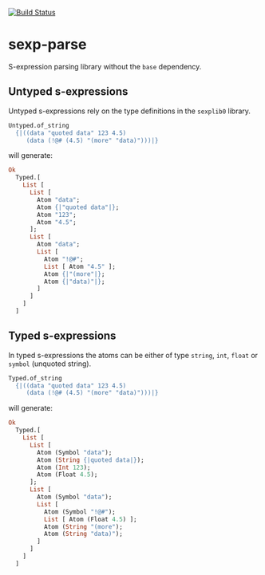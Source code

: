 [![Build Status](https://img.shields.io/endpoint?url=https%3A%2F%2Fci.ocamllabs.io%2Fbadge%2Fgpetiot%2Fsexp-parse%2Fmain&logo=ocaml)](https://ci.ocamllabs.io/github/gpetiot/sexp-parse)

# sexp-parse

S-expression parsing library without the `base` dependency.


## Untyped s-expressions

Untyped s-expressions rely on the type definitions in the `sexplib0` library.

```ocaml
Untyped.of_string
  {|((data "quoted data" 123 4.5)
     (data (!@# (4.5) "(more" "data)")))|}
```

will generate:
```ocaml
Ok
  Typed.[
    List [
      List [
        Atom "data";
        Atom {|"quoted data"|};
        Atom "123";
        Atom "4.5";
      ];
      List [
        Atom "data";
        List [
          Atom "!@#";
          List [ Atom "4.5" ];
          Atom {|"(more"|};
          Atom {|"data)"|};
        ]
      ]
    ]
  ]
```


## Typed s-expressions

In typed s-expressions the atoms can be either of type `string`, `int`, `float` or `symbol` (unquoted string).

```ocaml
Typed.of_string
  {|((data "quoted data" 123 4.5)
     (data (!@# (4.5) "(more" "data)")))|}
```

will generate:
```ocaml
Ok
  Typed.[
    List [
      List [
        Atom (Symbol "data");
        Atom (String {|quoted data|});
        Atom (Int 123);
        Atom (Float 4.5);
      ];
      List [
        Atom (Symbol "data");
        List [
          Atom (Symbol "!@#");
          List [ Atom (Float 4.5) ];
          Atom (String "(more");
          Atom (String "data)");
        ]
      ]
    ]
  ]
```
